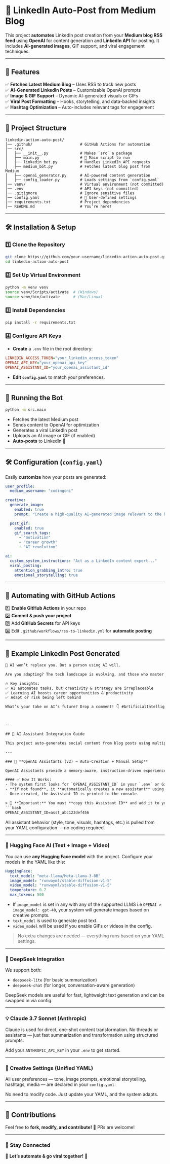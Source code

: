 # 🚀 **LinkedIn Auto-Post from Medium Blog**  

This project **automates** LinkedIn post creation from your **Medium blog RSS feed** using **OpenAI** for content generation and **LinkedIn API** for posting. It includes **AI-generated images**, GIF support, and viral engagement techniques.  

---

## **📌 Features**
✅ **Fetches Latest Medium Blog** – Uses RSS to track new posts  
✅ **AI-Generated LinkedIn Posts** – Customizable OpenAI prompts  
✅ **Image & GIF Support** – Dynamic AI-generated visuals or GIFs  
✅ **Viral Post Formatting** – Hooks, storytelling, and data-backed insights  
✅ **Hashtag Optimization** – Auto-includes relevant tags for engagement  

---

## **📂 Project Structure**
```
linkedin-action-auto-post/
│── .github/                     # GitHub Actions for automation
│── src/                         
│   ├── __init__.py              # Makes `src` a package
│   ├── main.py                  # 🚀 Main script to run
│   ├── linkedin_bot.py          # Handles LinkedIn API requests
│   ├── medium_bot.py            # Fetches latest blog post from Medium
│   ├── openai_generator.py      # AI-powered content generation
│   ├── config_loader.py         # Loads settings from `config.yaml`
│── venv/                        # Virtual environment (not committed)
│── .env                         # API keys (not committed)
│── .gitignore                   # Ignore sensitive files
│── config.yaml                  # 🔧 User-defined settings
│── requirements.txt             # Project dependencies
│── README.md                    # You’re here!
```

---

## **🛠️ Installation & Setup**
### **1️⃣ Clone the Repository**
```bash
git clone https://github.com/your-username/linkedin-action-auto-post.git
cd linkedin-action-auto-post
```

### **2️⃣ Set Up Virtual Environment**
```bash
python -m venv venv
source venv/Scripts/activate  # (Windows)
source venv/bin/activate      # (Mac/Linux)
```

### **3️⃣ Install Dependencies**
```bash
pip install -r requirements.txt
```

### **4️⃣ Configure API Keys**
- **Create** a `.env` file in the root directory:
```ini
LINKEDIN_ACCESS_TOKEN="your_linkedin_access_token"
OPENAI_API_KEY="your_openai_api_key"
OPENAI_ASSISTANT_ID="your_openai_assistant_id"
```

- **Edit `config.yaml`** to match your preferences.

---

## **🚀 Running the Bot**
```bash
python -m src.main
```

- Fetches the latest Medium post  
- Sends content to OpenAI for optimization  
- Generates a viral LinkedIn post  
- Uploads an AI image or GIF (if enabled)  
- **Auto-posts** to LinkedIn 🎯  

---

## **🛠️ Configuration (`config.yaml`)**
Easily **customize** how your posts are generated:
```yaml
user_profile:
  medium_username: "codingoni"

creative:
  generate_image:
    enabled: true
    prompt: "Create a high-quality AI-generated image relevant to the blog content."

  post_gif:
    enabled: true
    gif_search_tags:
      - "motivation"
      - "career growth"
      - "AI revolution"

ai:
  custom_system_instructions: "Act as a LinkedIn content expert..."
  viral_posting:
    attention_grabbing_intro: true
    emotional_storytelling: true
```

---

## **📌 Automating with GitHub Actions**
1️⃣ **Enable GitHub Actions** in your repo  
2️⃣ **Commit & push your project**  
3️⃣ Add **GitHub Secrets** for API keys  
4️⃣ Edit `.github/workflows/rss-to-linkedin.yml` for **automatic posting**  

---

## **📝 Example LinkedIn Post Generated**
```txt
🚀 AI won’t replace you. But a person using AI will. 

Are you adapting? The tech landscape is evolving, and those who master AI tools will thrive.

🔥 Key insights:
✅ AI automates tasks, but creativity & strategy are irreplaceable
✅ Learning AI boosts career opportunities & productivity
✅ Adapt or risk being left behind

What’s your take on AI’s future? Drop a comment! 👇 #ArtificialIntelligence #FutureOfWork



---

## 🧠 AI Assistant Integration Guide

This project auto-generates social content from blog posts using multiple AI providers. It supports text generation, image generation, and video prompts — all controlled through a single YAML configuration file.

---

### 🔹 **OpenAI Assistants (v2) – Auto-Creation + Manual Setup**

OpenAI Assistants provide a memory-aware, instruction-driven experience. We use them to generate viral posts from long-form content (like Medium blogs).

#### ✅ How It Works:
- The system first looks for `OPENAI_ASSISTANT_ID` in your `.env` or GitHub Secrets.
- **If not found**, it **automatically creates a new assistant** using your creative and viral settings from the YAML file.
- Once created, the Assistant ID is printed to the console.

> 🔐 **Important:** You must **copy this Assistant ID** and add it to your `.env` or GitHub secrets:
```bash
OPENAI_ASSISTANT_ID=asst_abc123def456
```

All assistant behavior (style, tone, visuals, hashtags, etc.) is pulled from your YAML configuration — no coding required.

---

### 🤗 **Hugging Face AI (Text + Image + Video)**

You can use **any Hugging Face model** with the project. Configure your models in the YAML like this:

```yaml
HuggingFace:
  text_model: "meta-llama/Meta-Llama-3-8B"
  image_model: "runwayml/stable-diffusion-v1-5"
  video_model: "runwayml/stable-diffusion-v1-5"
  temperature: 0.7
  max_tokens: 500
```

- If `image_model` is set in any with any of the supported LLMS i.e `OPENAI > image_model: gpt-40`, your system will generate images based on creative prompts.
- `text_model` is used to generate post text.
- `video_model` will be used if you enable GIFs or videos in the config.

> No extra changes are needed — everything runs based on your YAML settings.

---

### 🦾 **DeepSeek Integration**

We support both:
- `deepseek-lite` (for basic summarization)
- `deepseek-chat` (for longer, conversation-aware generation)

DeepSeek models are useful for fast, lightweight text generation and can be swapped in via config.

---

### 💡 Claude 3.7 Sonnet (Anthropic)

Claude is used for direct, one-shot content transformation. No threads or assistants — just fast summarization and transformation using structured prompts.

Add your `ANTHROPIC_API_KEY` in your `.env` to get started.

---

### 🎨 Creative Settings (Unified YAML)

All user preferences — tone, image prompts, emotional storytelling, hashtags, media — are declared in your `config.yaml`.

No need to modify code. Just update your YAML, and the system adapts.



---

## **📌 Contributions**
Feel free to **fork, modify, and contribute!** 🎯 PRs are welcome!  

---

### **🔗 Stay Connected**
<!-- 📢 Follow me on **LinkedIn**: [Your Profile Link]  
📧 Contact: your.email@example.com   -->

🚀 **Let’s automate & go viral together!** 🚀